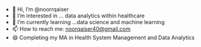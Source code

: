 - 👋 Hi, I’m @noorrqaiser
- 👀 I’m interested in ... data analytics within healthcare 
- 🌱 I’m currently learning ...data science and machine learning 
- 📫 How to reach me: noorqaiser40@gmail.com
- 😄 Completing my MA in Health System Management and Data Analytics 


<!---
noorrqaiser/noorrqaiser is a ✨ special ✨ repository because its `README.md` (this file) appears on your GitHub profile.
You can click the Preview link to take a look at your changes.
--->
